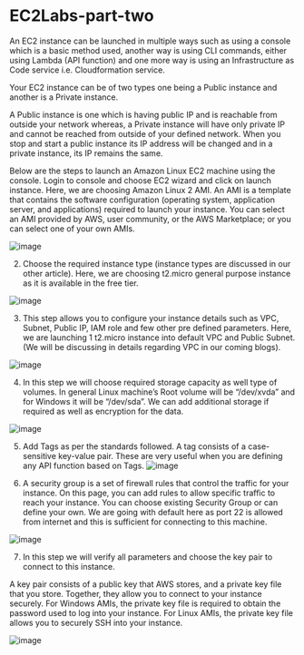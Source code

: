 # EC2Labs-part-two

An EC2 instance can be launched in multiple ways such as using a console which is a basic method used, another way is using CLI commands, either using Lambda (API function) and one more way is using an Infrastructure as Code service i.e. Cloudformation service.

Your EC2 instance can be of two types one being a Public instance and another is a Private instance.

A Public instance is one which is having public IP and is reachable from outside your network whereas, a Private instance will have only private IP and cannot be reached from outside of your defined network. When you stop and start a public instance its IP address will be changed and in a private instance, its IP remains the same.

Below are the steps to launch an Amazon Linux EC2 machine using the console.
Login to console and choose EC2 wizard and click on launch instance. Here, we are choosing Amazon Linux 2 AMI.
An AMI is a template that contains the software configuration (operating system, application server, and applications) required to launch your instance. You can select an AMI provided by AWS, user community, or the AWS Marketplace; or you can select one of your own AMIs.

![image](https://user-images.githubusercontent.com/103466963/174646505-2cd3db3e-aab1-48b7-b56e-a5822beb5433.png)

2. Choose the required instance type (instance types are discussed in our other article). Here, we are choosing t2.micro general purpose instance as it is available in the free tier.

![image](https://user-images.githubusercontent.com/103466963/174646691-47ce1f00-5407-4a53-9733-ca7c8e61c06f.png)

3. This step allows you to configure your instance details such as VPC, Subnet, Public IP, IAM role and few other pre defined parameters. Here, we are launching 1 t2.micro instance into default VPC and Public Subnet. (We will be discussing in details regarding VPC in our coming blogs).

![image](https://user-images.githubusercontent.com/103466963/174650024-fecebc6b-01f5-4a7e-b31d-f3c0a3bee361.png)


4. In this step we will choose required storage capacity as well type of volumes. In general Linux machine’s Root volume will be “/dev/xvda” and for Windows it will be “/dev/sda”. We can add additional storage if required as well as encryption for the data.

![image](https://user-images.githubusercontent.com/103466963/174649820-dec83986-2fda-47b7-a4be-1b52b214a7c8.png)


5. Add Tags as per the standards followed. A tag consists of a case-sensitive key-value pair. These are very useful when you are defining any API function based on Tags.
![image](https://user-images.githubusercontent.com/103466963/174649652-f50528f6-2d36-45cb-9bf7-6a5386a1eaf2.png)


6. A security group is a set of firewall rules that control the traffic for your instance. On this page, you can add rules to allow specific traffic to reach your instance. You can choose existing Security Group or can define your own. We are going with default here as port 22 is allowed from internet and this is sufficient for connecting to this machine.

![image](https://user-images.githubusercontent.com/103466963/174649752-258856bc-6c0d-47c3-805c-abe1d6fada5f.png)

7. In this step we will verify all parameters and choose the key pair to connect to this instance.

A key pair consists of a public key that AWS stores, and a private key file that you store. Together, they allow you to connect to your instance securely. For Windows AMIs, the private key file is required to obtain the password used to log into your instance. For Linux AMIs, the private key file allows you to securely SSH into your instance.

![image](https://user-images.githubusercontent.com/103466963/174650142-a121f790-1144-475a-bc19-a2df4a7fdedb.png)





